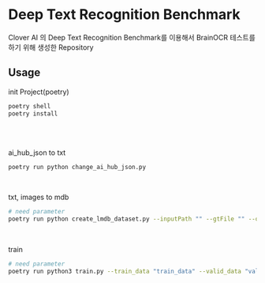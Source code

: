 # Deep Text Recognition Benchmark

Clover AI 의 Deep Text Recognition Benchmark를 이용해서 BrainOCR 테스트를 하기 위해 생성한 Repository


## Usage

init Project(poetry)
```bash
poetry shell
poetry install
```

<br>
<br>

ai_hub_json to txt 
```bash
poetry run python change_ai_hub_json.py
```

<br>

txt, images to mdb
```bash
# need parameter
poetry run python create_lmdb_dataset.py --inputPath "" --gtFile "" --outputPath ""
```

<br>

train
```bash
# need parameter
poetry run python3 train.py --train_data "train_data" --valid_data "valid_data" --select_data / --batch_ratio 1 --Transformation TPS --FeatureExtraction VGG --SequenceModeling BiLSTM --Prediction CTC --saved_model saved_models/brainocr.pt --FT --workers 0 --num_fiducial 20 --imgH 64 --imgW 100 --valInterval 100 --batch_size 32 --lr 0.0001 --num_iter 200000
```

<br>
<br>

